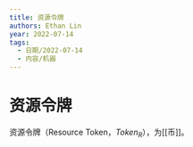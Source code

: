 ```yaml
---
title: 资源令牌
authors: Ethan Lin
year: 2022-07-14 
tags:
  - 日期/2022-07-14 
  - 内容/机器 
---
```



# 资源令牌






资源令牌（Resource Token，$Token_{R}$），为[[币]]。